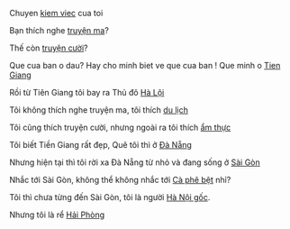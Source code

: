 ﻿Chuyen [kiem viec](TansStory/mystory.md) cua toi

Bạn thích nghe [truyện ma](https://www.youtube.com/watch?v=0dfWjEKXpZk)?

Thế còn [truyện cười](https://www.youtube.com/watch?v=3r_-ZLZCxQs)?

Que cua ban o dau? Hay cho minh biet ve que cua ban ! Que minh o [Tien Giang](tien-giang/tien-giang.md)

Rồi từ Tiên Giang tôi bay ra Thủ đô [Hà Lội](haloi/khongvoiduocdau.md)

Tôi không thích nghe truyện ma, tôi thích [du lịch](https://www.youtube.com/watch?v=p4VKcCphblI)

Tôi cũng thích truyện cười, nhưng ngoài ra tôi thích [ẩm thực](https://www.youtube.com/watch?v=CbJwYw2vLIg)

Tôi biết Tiền Giang rất đẹp, Quê tôi thì ở [Đà Nẵng](DaNang/DaNang.md)

Nhưng hiện tại thì tôi rời xa Đà Nẵng từ nhỏ và đang sống ở [Sài Gòn](SaiGon/SaiGon.md)

Nhắc tới Sài Gòn, không thể không nhắc tới [Cà phê bệt](https://www.youtube.com/watch?v=avJk5KnEpaY) nhỉ?

Tôi thì chưa từng đến Sài Gòn, tôi là người [Hà Nội gốc](Ha-Noi/toi_la_nguoi_ha_loi_goc.md).

Nhưng tôi là rể [Hải Phòng](Hai-Phong/Hai_Phong_thanh_pho_cang.md)
